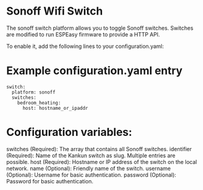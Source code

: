 # Sonoff Wifi Switch

The sonoff switch platform allows you to toggle Sonoff switches. Switches are modified to run ESPEasy firmware to provide a HTTP API. 

To enable it, add the following lines to your configuration.yaml:

# Example configuration.yaml entry
```
switch:
  platform: sonoff
  switches:
    bedroom_heating:
      host: hostname_or_ipaddr
```

# Configuration variables:

switches (Required): The array that contains all Sonoff switches.
identifier (Required): Name of the Kankun switch as slug. Multiple entries are possible.
host (Required): Hostname or IP address of the switch on the local network.
name (Optional): Friendly name of the switch.
username (Optional): Username for basic authentication.
password (Optional): Password for basic authentication.
